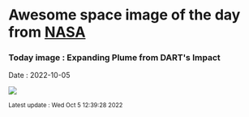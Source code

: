 
  # Awesome space image of the day from [NASA](https://api.nasa.gov/)

  ### Today image : Expanding Plume from DART's Impact
  Date : 2022-10-05

  ![](https://www.youtube.com/embed/MC8f6gxqn3s?ref=0)

  <small>Latest update : Wed Oct  5 12:39:28 2022</small>
